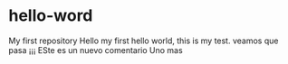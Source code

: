 # hello-word
My first repository
Hello my first hello world, this is my test. veamos que pasa ¡¡¡
ESte es un nuevo comentario
Uno mas
